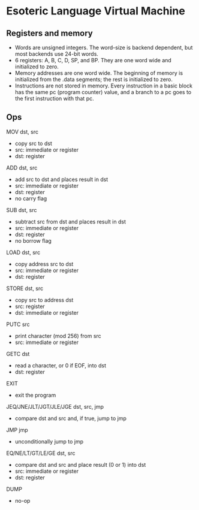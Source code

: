 # Esoteric Language Virtual Machine

## Registers and memory

* Words are unsigned integers. The word-size is backend dependent, but
  most backends use 24-bit words.
* 6 registers: A, B, C, D, SP, and BP. They are one word wide and
  initialized to zero.
* Memory addresses are one word wide. The beginning of memory is
  initialized from the .data segments; the rest is initialized to
  zero.
* Instructions are not stored in memory. Every instruction in a basic
  block has the same pc (program counter) value, and a branch to a pc
  goes to the first instruction with that pc.

## Ops

MOV dst, src
- copy src to dst
- src: immediate or register
- dst: register

ADD dst, src
- add src to dst and places result in dst
- src: immediate or register
- dst: register
- no carry flag

SUB dst, src
- subtract src from dst and places result in dst
- src: immediate or register
- dst: register
- no borrow flag

LOAD dst, src
- copy address src to dst
- src: immediate or register
- dst: register

STORE dst, src
- copy src to address dst
- src: register
- dst: immediate or register
  
PUTC src
- print character (mod 256) from src
- src: immediate or register

GETC dst
- read a character, or 0 if EOF, into dst
- dst: register

EXIT
- exit the program

JEQ/JNE/JLT/JGT/JLE/JGE dst, src, jmp
- compare dst and src and, if true, jump to jmp

JMP jmp
- unconditionally jump to jmp

EQ/NE/LT/GT/LE/GE dst, src
- compare dst and src and place result (0 or 1) into dst
- src: immediate or register
- dst: register

DUMP
- no-op
